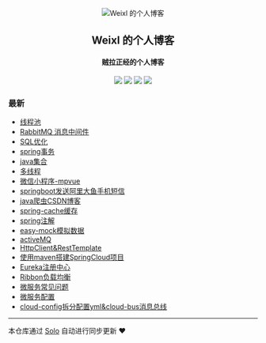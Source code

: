 <p align="center"><img alt="Weixl 的个人博客" src="https://java-platform.oss-cn-shanghai.aliyuncs.com/userimg/QQ%E5%9B%BE%E7%89%8720191211194303.gif"></p><h2 align="center">
Weixl 的个人博客
</h2>

<h4 align="center">贼拉正经的个人博客</h4>
<p align="center"><a title="Weixl 的个人博客" target="_blank" href="https://github.com/kedaya-github/solo-blog"><img src="https://img.shields.io/github/last-commit/kedaya-github/solo-blog.svg?style=flat-square&color=FF9900"></a>
<a title="GitHub repo size in bytes" target="_blank" href="https://github.com/kedaya-github/solo-blog"><img src="https://img.shields.io/github/repo-size/kedaya-github/solo-blog.svg?style=flat-square"></a>
<a title="Solo Version" target="_blank" href="https://github.com/88250/solo/releases"><img src="https://img.shields.io/badge/solo-4.3.1-f1e05a.svg?style=flat-square&color=blueviolet"></a>
<a title="Hits" target="_blank" href="https://github.com/88250/hits"><img src="https://hits.b3log.org/kedaya-github/solo-blog.svg"></a></p>

### 最新

* [线程池](http://localhost/articles/2020/10/18/1603028507368.html)
* [RabbitMQ 消息中间件](http://localhost/articles/2020/10/13/1602593419386.html)
* [SQL优化](http://localhost/articles/2020/10/08/1602155644120.html)
* [spring事务](http://localhost/articles/2020/10/08/1602155611562.html)
* [java集合](http://localhost/articles/2020/10/08/1602155542452.html)
* [多线程](http://localhost/articles/2020/10/08/1602155459646.html)
* [微信小程序-mpvue](http://localhost/articles/2020/10/08/1602155065247.html)
* [springboot发送阿里大鱼手机短信](http://localhost/articles/2020/10/08/1602154804980.html)
* [java爬虫CSDN博客](http://localhost/articles/2020/10/08/1602154705576.html)
* [spring-cache缓存](http://localhost/articles/2020/10/08/1602154315303.html)
* [spring注解](http://localhost/articles/2020/10/08/1602154314742.html)
* [easy-mock模拟数据](http://localhost/articles/2020/07/02/1593684227419.html)
* [activeMQ](http://localhost/articles/2020/06/28/1593340969653.html)
* [HttpClient&RestTemplate](http://localhost/articles/2020/06/23/1592880901374.html)
* [使用maven搭建SpringCloud项目](http://localhost/articles/2020/06/23/1592880900731.html)
* [Eureka注册中心](http://localhost/articles/2020/06/23/1592880900060.html)
* [Ribbon负载均衡](http://localhost/articles/2020/06/23/1592880899325.html)
* [微服务常见问题](http://localhost/articles/2020/06/23/1592880898561.html)
* [微服务配置](http://localhost/articles/2020/06/23/1592880897897.html)
* [cloud-config拆分配置yml&cloud-bus消息总线](http://localhost/articles/2020/06/23/1592880897001.html)



---

本仓库通过 [Solo](https://github.com/88250/solo) 自动进行同步更新 ❤️ 